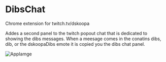 # DibsChat
Chrome extension for twitch.tv/dskoopa

Addes a second panel to the twitch popout chat that is dedicated to showing the dibs messages. 
When a meesage comes in the conatins dibs, dib, or the dskoopaDibs emote it is copied you the dibs chat panel.

![AppIamge](https://i.imgur.com/v5U6hNu.png)